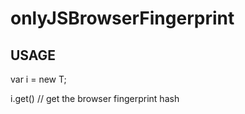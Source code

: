 onlyJSBrowserFingerprint
========================

USAGE
------------------------
var i = new T;

i.get()         // get the browser fingerprint hash
